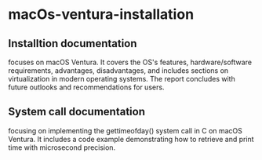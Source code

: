# macOs-ventura-installation

## Installtion documentation

focuses on macOS Ventura. It covers the OS's features, hardware/software requirements,
advantages, disadvantages, and includes sections on virtualization 
in modern operating systems. The report concludes with future outlooks and recommendations 
for users.
## System call documentation
focusing on implementing the gettimeofday() system call in C on macOS Ventura. It includes
a code example demonstrating how to retrieve and print time with microsecond precision.
